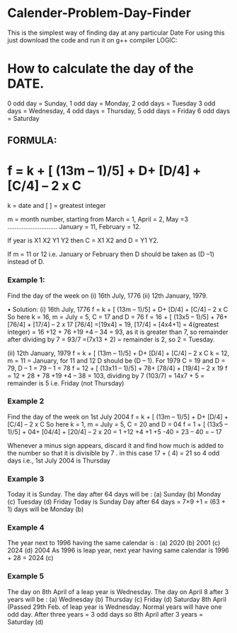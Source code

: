 # Calender-Problem-Day-Finder
This is the simplest way of finding day at any particular Date
For using this just download the code and run it on g++ compiler
LOGIC:
# How to calculate the day of the DATE.
0 odd day = Sunday,
1 odd day = Monday,
2 odd days = Tuesday
3 odd days = Wednesday,
4 odd days = Thursday,
5 odd days = Friday
6 odd days = Saturday

## FORMULA:
# f = k + [ (13m – 1)/5] + D+ [D/4] + [C/4] – 2 x C

k = date and [ ] = greatest integer

m = month number, starting from March = 1, April = 2, May =3
………………………. January = 11, February = 12.

If year is X1 X2 Y1 Y2 then C = X1 X2 and D = Y1 Y2.

If m = 11 or 12 i.e. January or February then D should be taken
as (D –1) instead of D.


### Example 1:
Find the day of the week on (i) 16th July, 1776 (ii) 12th January, 1979.

• Solution:
(i) 16th July, 1776
f = k + [ (13m – 1)/5] + D+ [D/4] + [C/4] – 2 x C
So here k = 16, m = July = 5, C = 17 and D = 76
f = 16 + [ (13x5 – 1)/5] + 76+ [76/4] + [17/4] – 2 x 17
[76/4] =[19x4] = 19, [17/4] = [4x4+1] = 4(greatest integer)
= 16 +12 + 76 +19 +4 – 34 = 93, as it is greater than 7,
so remainder after dividing by 7 = 93/7 =(7x13 + 2) = remainder is 2, so 2 = Tuesday.


(ii) 12th January, 1979
f = k + [ (13m – 1)/5] + D+ [D/4] + [C/4] – 2 x C
k = 12, m = 11 = January, for 11 and 12 D should be (D – 1).
For 1979 C = 19 and D = 79, D – 1 = 79 – 1 = 78
f = 12 + [ (13x11 – 1)/5] + 78+ [78/4] + [19/4] – 2 x 19
f = 12 + 28 + 78 +19 +4 – 38 = 103,
dividing by 7 (103/7) = 14x7 + 5 = remainder is 5 i.e. Friday (not Thursday)


### Example 2
Find the day of the week on 1st July 2004
f = k + [ (13m – 1)/5] + D+ [D/4] + [C/4] – 2 x C
So here k = 1, m = July = 5, C = 20 and D = 04
f = 1 + [ (13x5 – 1)/5] + 04+ [04/4] + [20/4] – 2 x 20
= 1 +12 +4 +1 +5 -40
= 23 – 40 = – 17

Whenever a minus sign appears, discard it and find how much is added
to the number so that it is divisible by 7 .
in this case 17 + ( 4) = 21 so 4 odd days i.e., 1st July 2004 is Thursday

### Example 3
Today it is Sunday. The day after 64 days will be :
(a) Sunday (b) Monday (c) Tuesday (d) Friday
Today is Sunday Day after 64 days = 7×9 +1 = (63 + 1) days will be Monday (b)

### Example 4
The year next to 1996 having the same calendar is :
(a) 2020 (b) 2001 (c) 2024 (d) 2004
As 1996 is leap year, next year having same calendar is 1996 + 28 = 2024 (c)

### Example 5
The day on 8th April of a leap year is Wednesday. The day on April 8 after 3 years
will be :
(a) Wednesday (b) Thursday (c) Friday (d) Saturday
8th April (Passed 29th Feb. of leap year is Wednesday. Normal years will have one
odd day. After three years = 3 odd days so 8th April after 3 years = Saturday (d)
